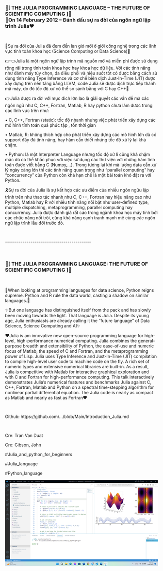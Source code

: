<p text-align="center">
<h3>🎄[ THE JULIA PROGRAMMING LANGUAGE – THE FUTURE OF SCIENTIFIC COMPUTING ]🎄 </br>🎯On 14 February 2012  – Đánh dấu sự ra đời của ngôn ngữ lập trình Julia❤️</h3>
</p>
</br>
<p>🫧Sự ra đời của Julia đã đem đến làn gió mới ở giới công nghệ trong các lĩnh vực tính toán khoa học (Science Computing or Data Science)🫧</p>
<p>👉👈Julia là một ngôn ngữ lập trình mã nguồn mở và miễn phí được sử dụng rộng rãi trong tính toán khoa học hay khoa học dữ liệu. Với các tính năng như đánh máy tùy chọn, đa điều phối và hiệu suốt tốt có được bằng cách sử dụng tính năng Type Inference và cơ chế biên dịch Just-In-Time (JIT) được xây dựng trên nền tảng bằng LLVM, code Julia sẽ được dịch trực tiếp thành mã máy, do đó tốc độ xử có thể so sánh bằng với C hay C++🫶</p>
<p>👉Julia được ra đời với mục đich lớn lao là giải quyết các vấn đề mà các ngôn ngữ như C, C++, Fortran, Matlab, R hay python chưa làm được trong các lĩnh vực trên như:</p>
<p>•	C, C++, Fortran (static): tốc độ nhanh nhưng việc phát triển xây dựng các mô hình tính toán quá phức tập , tốn thời gian</p>
<p>•	Matlab, R: không thích hợp cho phát triển xây dựng các mô hình lớn dù có support đầy đủ tính năng, hay hàm cần thiết nhưng tốc độ xử lý lại khá chậm. </p>
<p>•	Python: là một Interpreter Language nhưng tốc độ xử lí cũng khá chậm mặc dù có thể khắc phục với việc sử dụng các thư viện với những hàm tính toán được viết bằng C (Numpy,…). Trong tương lai khi mà lượng data cần xử lý ngày càng lớn thì các tính năng quan trọng như “parallel computing” hay “concurrency” của Python còn khá hạn chế là một bài toán khó đặt ra với Python.</p>
<p>🎗️Sự ra đời của Julia là sự kết hợp các ưu điểm của nhiều ngôn ngữu lập trình trên như thao tác nhanh như C, C++, Fortran hay hiệu năng cao như Python, Matlab hay R với nhiều tính năng nổi bật như user-defined type, multiple dispatching, metaprogramming, parallel computing hay concurrency. Julia được đánh giá rất cáo trong ngành khoa học máy tính bởi các chức năng nổi trội, cùng khả năng cạnh tranh mạnh mẽ cùng các ngôn ngữ lập trình lâu đời trước đó.</p>
</br>
<p>--------------------------------------------</p>
</br>
<h3>🎄[ THE JULIA PROGRAMMING LANGUAGE: THE FUTURE OF SCIENTIFIC COMPUTING ]🎄</h3>
</br>
<p>🎢When looking at programming languages for data science, Python reigns supreme. Python and R rule the data world, casting a shadow on similar languages.🎢</p>
<p>✨But one language has distinguished itself from the pack and has slowly been moving towards the light. That language is Julia. Despite its young age, Julia enthusiasts are already calling it the “future language” of Data Science, Science Computing and AI✨</p>
<p>❤️Julia is am innovative new open-source programming language for high-level, high-performance numerical computing. Julia combines the general-purpose breadth and extensibility of Python, the ease-of-use and numeric focus of Matlab, the speed of C and Fortran, and the metaprogramming power of Lisp. Julia uses Type Inference and Just-In-Time (JIT) compilation to compile high-level user code to machine code on the fly. A rich set of numeric types and extensive numerical libraries are built-in. As a result, Julia is competitive with Matlab for interactive graphical exploration and with C and Fortran for high-performance computing. This talk interactively demonstrates Julia’s numerical features and benchmarks Julia against C, C++, Fortran, Matlab and Python on a spectral time-stepping algorithm for nonlinear partial differential equation. The Julia code is nearly as compact as Matlab and nearly as fast as Fortran❤️</p>
</br>
<p>Github: https://github.com/.../blob/Main/Introduction_Julia.md</p>
</br>
<p>Cre: Tran Van Duat</p>
<p>Cre: Gibson, John</p>
<p>#Julia_and_python_for_beginners</p>
<p>#Julia_language</p>
<p>#Python_language</p>
<p><img src="image/bai111111.png"></p>
